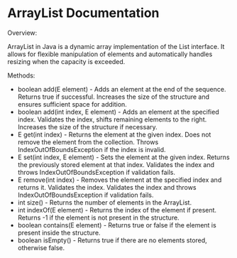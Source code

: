 # ArrayList Documentation

Overview:

ArrayList in Java is a dynamic array implementation of the List interface. It allows for flexible manipulation of elements and automatically handles resizing when the capacity is exceeded.

Methods:

* boolean add(E element) - 
    Adds an element at the end of the sequence.
    Returns true if successful.
    Increases the size of the structure and ensures sufficient space for addition.
* boolean add(int index, E element) - 
    Adds an element at the specified index.
    Validates the index, shifts remaining elements to the right.
    Increases the size of the structure if necessary.
* E get(int index) - 
    Returns the element at the given index.
    Does not remove the element from the collection.
    Throws IndexOutOfBoundsException if the index is invalid.
* E set(int index, E element) - 
    Sets the element at the given index.
    Returns the previously stored element at that index.
    Validates the index and throws IndexOutOfBoundsException if validation fails.
* E remove(int index) - 
    Removes the element at the specified index and returns it.
    Validates the index.
    Validates the index and throws IndexOutOfBoundsException if validation fails.
* int size() - 
    Returns the number of elements in the ArrayList.
* int indexOf(E element) - 
    Returns the index of the element if present.
    Returns -1 if the element is not present in the structure.
* boolean contains(E element) - 
    Returns true or false if the element is present inside the structure.
* boolean isEmpty() - 
    Returns true if there are no elements stored, otherwise false.
